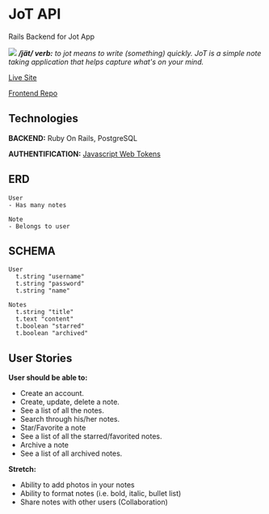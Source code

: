 # JoT API
Rails Backend for Jot App

<a href="https://jot-note-app.herokuapp.com/"><img src="public/images/readme/intro.png"></a>
_**/jät/ verb:** to jot means to write (something) quickly. JoT is a simple note taking application that helps capture what's on your mind._

[Live Site](https://jot-note-app.herokuapp.com/)

[Frontend Repo](https://github.com/leninyang/jot_app_frontend)

## Technologies
**BACKEND:** Ruby On Rails, PostgreSQL

**AUTHENTIFICATION:** [Javascript Web Tokens](https://jwt.io/introduction/)


## ERD
```
User
- Has many notes

Note
- Belongs to user
```

## SCHEMA
```
User
  t.string "username"
  t.string "password"
  t.string "name"
```
```
Notes
  t.string "title"
  t.text "content"
  t.boolean "starred"
  t.boolean "archived"
```

## User Stories
**User should be able to:**

- Create an account.
- Create, update, delete a note.
- See a list of all the notes.
- Search through his/her notes.
- Star/Favorite a note
- See a list of all the starred/favorited notes.
- Archive a note
- See a list of all archived notes.

**Stretch:**

- Ability to add photos in your notes
- Ability to format notes (i.e. bold, italic, bullet list)
- Share notes with other users (Collaboration)
